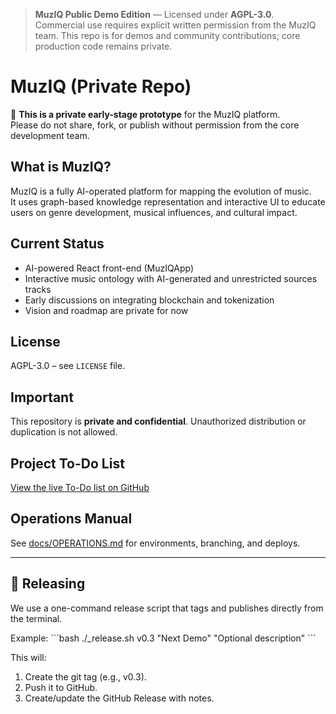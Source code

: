 > **MuzIQ Public Demo Edition** — Licensed under **AGPL-3.0**. Commercial use requires explicit written permission from the MuzIQ team. This repo is for demos and community contributions; core production code remains private.

# MuzIQ (Private Repo)

🚧 **This is a private early-stage prototype** for the MuzIQ platform.  
Please do not share, fork, or publish without permission from the core development team.

## What is MuzIQ?
MuzIQ is a fully AI-operated platform for mapping the evolution of music.  
It uses graph-based knowledge representation and interactive UI to educate users on genre development, musical influences, and cultural impact.

## Current Status
- AI-powered React front-end (MuzIQApp)
- Interactive music ontology with AI-generated and unrestricted sources tracks
- Early discussions on integrating blockchain and tokenization
- Vision and roadmap are private for now

## License
AGPL-3.0 – see `LICENSE` file.

## Important
This repository is **private and confidential**. Unauthorized distribution or duplication is not allowed.
## Project To-Do List
[View the live To-Do list on GitHub](https://github.com/muziq-agent/music-evolution-app/blob/main/TODO.md)

## Operations Manual
See [docs/OPERATIONS.md](docs/OPERATIONS.md) for environments, branching, and deploys.

---

## 🚀 Releasing

We use a one-command release script that tags and publishes directly from the terminal.

Example:
\`\`\`bash
./_release.sh v0.3 "Next Demo" "Optional description"
\`\`\`

This will:
1. Create the git tag (e.g., v0.3).
2. Push it to GitHub.
3. Create/update the GitHub Release with notes.

